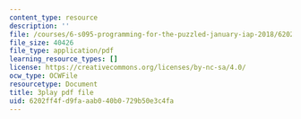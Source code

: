 ```yaml
---
content_type: resource
description: ''
file: /courses/6-s095-programming-for-the-puzzled-january-iap-2018/6202ff4fd9faaab040b0729b50e3c4fa_Pe1MBDbGfwc.pdf
file_size: 40426
file_type: application/pdf
learning_resource_types: []
license: https://creativecommons.org/licenses/by-nc-sa/4.0/
ocw_type: OCWFile
resourcetype: Document
title: 3play pdf file
uid: 6202ff4f-d9fa-aab0-40b0-729b50e3c4fa
---
```

